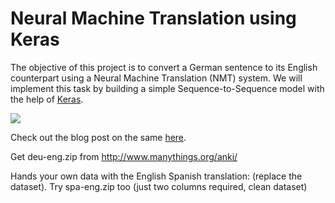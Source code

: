 # Neural Machine Translation using Keras

The objective of this project is to convert a German sentence to its English counterpart using a Neural Machine Translation (NMT) system. We will implement this task by building a simple Sequence-to-Sequence model with the help of [Keras](https://keras.io/).

![](https://s3-ap-south-1.amazonaws.com/av-blog-media/wp-content/uploads/2019/01/enc_dec_simple.png)

Check out the blog post on the same [here](https://medium.com/analytics-vidhya/a-must-read-nlp-tutorial-on-neural-machine-translation-the-technique-powering-google-translate-c5c8d97d7587).


Get deu-eng.zip from http://www.manythings.org/anki/ 

Hands your own data with the English Spanish translation: (replace the dataset).
Try spa-eng.zip too (just two columns required, clean dataset)
